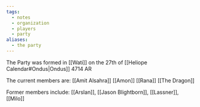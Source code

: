 ```yaml
---
tags:
  - notes
  - organization
  - players
  - party
aliases:
  - the party
---
```

The Party was formed in [[Wati]] on the 27th of [[Heliope Calendar#Ondus|Ondus]] 4714 AR

The current members are:
[[Amit Alsahra]]
[[Amon]]
[[Rana]]
[[The Dragon]]

Former members include:
[[Arslan]], [[Jason Blightborn]], [[Lassner]],[[Milo]]

